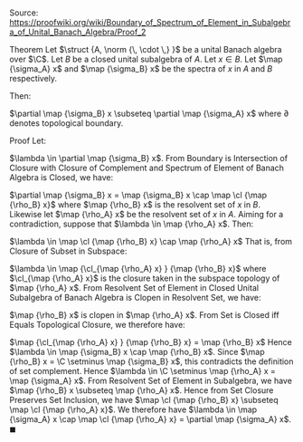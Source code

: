 # 

Source: https://proofwiki.org/wiki/Boundary_of_Spectrum_of_Element_in_Subalgebra_of_Unital_Banach_Algebra/Proof_2

Theorem
Let $\struct {A, \norm {\, \cdot \,} }$ be a unital Banach algebra over $\C$.
Let $B$ be a closed unital subalgebra of $A$. 
Let $x \in B$.
Let $\map {\sigma_A} x$ and $\map {\sigma_B} x$ be the spectra of $x$ in $A$ and $B$ respectively.

Then:

$\partial \map {\sigma_B} x \subseteq \partial \map {\sigma_A} x$
where $\partial$ denotes topological boundary.


Proof
Let:

$\lambda \in \partial \map {\sigma_B} x$.
From Boundary is Intersection of Closure with Closure of Complement and Spectrum of Element of Banach Algebra is Closed, we have:

$\partial \map {\sigma_B} x = \map {\sigma_B} x \cap \map \cl {\map {\rho_B} x}$
where $\map {\rho_B} x$ is the resolvent set of $x$ in $B$. 
Likewise let $\map {\rho_A} x$ be the resolvent set of $x$ in $A$. 
Aiming for a contradiction, suppose that $\lambda \in \map {\rho_A} x$.
Then:

$\lambda \in \map \cl {\map {\rho_B} x} \cap \map {\rho_A} x$
That is, from Closure of Subset in Subspace:

$\lambda \in \map {\cl_{\map {\rho_A} x} } {\map {\rho_B} x}$
where $\cl_{\map {\rho_A} x}$ is the closure taken in the subspace topology of $\map {\rho_A} x$.
From Resolvent Set of Element in Closed Unital Subalgebra of Banach Algebra is Clopen in Resolvent Set, we have:

$\map {\rho_B} x$ is clopen in $\map {\rho_A} x$.
From Set is Closed iff Equals Topological Closure, we therefore have:

$\map {\cl_{\map {\rho_A} x} } {\map {\rho_B} x} = \map {\rho_B} x$
Hence $\lambda \in \map {\sigma_B} x \cap \map {\rho_B} x$. 
Since $\map {\rho_B} x = \C \setminus \map {\sigma_B} x$, this contradicts the definition of set complement. 
Hence $\lambda \in \C \setminus \map {\rho_A} x = \map {\sigma_A} x$.
From Resolvent Set of Element in Subalgebra, we have $\map {\rho_B} x \subseteq \map {\rho_A} x$. 
Hence from Set Closure Preserves Set Inclusion, we have $\map \cl {\map {\rho_B} x} \subseteq \map \cl {\map {\rho_A} x}$. 
We therefore have $\lambda \in \map {\sigma_A} x \cap \map \cl {\map {\rho_A} x} = \partial \map {\sigma_A} x$.
$\blacksquare$





